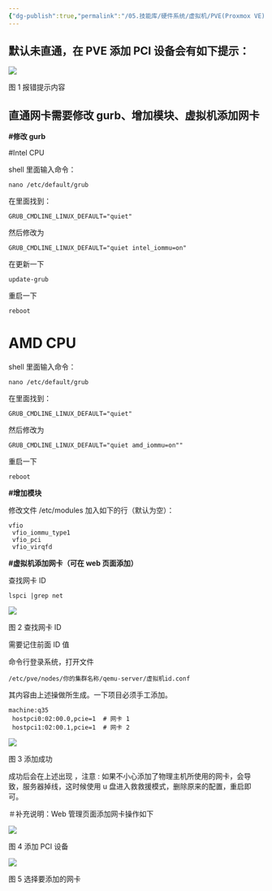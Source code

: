 ```yaml
---
{"dg-publish":true,"permalink":"/05.技能库/硬件系统/虚拟机/PVE(Proxmox VE) 下网卡是如何设置直通的 - 下一朵云/","title":"PVE(Proxmox VE) 下网卡是如何设置直通的 - 下一朵云","tags":["虚拟机"]}
---
```


## 默认未直通，在 PVE 添加 PCI 设备会有如下提示：

![](https://chengdu-obsidian-milkkey.oss-cn-chengdu.aliyuncs.com/img/20250402160429783.png?cd-oss-obs)

图 1 报错提示内容

## 直通网卡需要修改 gurb、增加模块、虚拟机添加网卡

**#修改 gurb**

#Intel CPU

shell 里面输入命令：

```
nano /etc/default/grub

```

在里面找到：

```
GRUB_CMDLINE_LINUX_DEFAULT="quiet"

```

然后修改为

```
GRUB_CMDLINE_LINUX_DEFAULT="quiet intel_iommu=on"

```

在更新一下

```
update-grub

```

重启一下

```
reboot

```

  
# AMD CPU

shell 里面输入命令：

```
nano /etc/default/grub

```

在里面找到：

```
GRUB_CMDLINE_LINUX_DEFAULT="quiet"

```

然后修改为

```
GRUB_CMDLINE_LINUX_DEFAULT="quiet amd_iommu=on""

```

重启一下

```
reboot

```

**#增加模块**

修改文件 /etc/modules 加入如下的行（默认为空）：

```
vfio
 vfio_iommu_type1
 vfio_pci
 vfio_virqfd

```

**#虚拟机添加网卡（可在 web 页面添加）**

查找网卡 ID

```
lspci |grep net

```

![](https://chengdu-obsidian-milkkey.oss-cn-chengdu.aliyuncs.com/img/20250402160430391.png?cd-oss-obs)

图 2 查找网卡 ID

需要记住前面 ID 值

命令行登录系统，打开文件

```
/etc/pve/nodes/你的集群名称/qemu-server/虚拟机id.conf 

```

其内容由上述操做所生成。一下项目必须手工添加。

```
machine:q35
 hostpci0:02:00.0,pcie=1  # 网卡 1
 hostpci1:02:00.1,pcie=1  # 网卡 2

```

![](https://chengdu-obsidian-milkkey.oss-cn-chengdu.aliyuncs.com/img/20250402160430975.png?cd-oss-obs)

图 3 添加成功

成功后会在上述出现 ，注意 : 如果不小心添加了物理主机所使用的网卡，会导致，服务器掉线，这时候使用 u 盘进入救救援模式，删除原来的配置，重启即可。

＃补充说明：Web 管理页面添加网卡操作如下

![](https://chengdu-obsidian-milkkey.oss-cn-chengdu.aliyuncs.com/img/20250402160431583.png?cd-oss-obs)

图 4 添加 PCI 设备

![](https://chengdu-obsidian-milkkey.oss-cn-chengdu.aliyuncs.com/img/20250402160432099.png?cd-oss-obs)

图 5 选择要添加的网卡